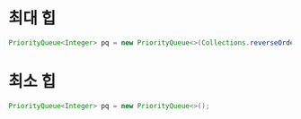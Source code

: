 # 최대 힙

```java
PriorityQueue<Integer> pq = new PriorityQueue<>(Collections.reverseOrder());
```



# 최소 힙

```java
PriorityQueue<Integer> pq = new PriorityQueue<>();
```

